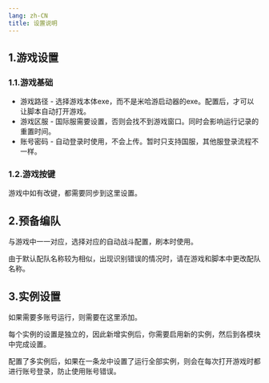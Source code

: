 ```yaml
---
lang: zh-CN
title: 设置说明
---
```


## 1.游戏设置

### 1.1.游戏基础

- 游戏路径 - 选择游戏本体exe，而不是米哈游启动器的exe。配置后，才可以让脚本自动打开游戏。
- 游戏区服 - 国际服需要设置，否则会找不到游戏窗口。同时会影响运行记录的重置时间。
- 账号密码 - 自动登录时使用，不会上传。暂时只支持国服，其他服登录流程不一样。

### 1.2.游戏按键

游戏中如有改键，都需要同步到这里设置。

## 2.预备编队

与游戏中一一对应，选择对应的自动战斗配置，刷本时使用。

由于默认配队名称较为相似，出现识别错误的情况时，请在游戏和脚本中更改配队名称。

## 3.实例设置

如果需要多账号运行，则需要在这里添加。

每个实例的设置是独立的，因此新增实例后，你需要启用新的实例，然后到各模块中完成设置。

配置了多实例后，如果在一条龙中设置了运行全部实例，则会在每次打开游戏时都进行账号登录，防止使用账号错误。